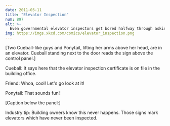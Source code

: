```yaml
---
date: 2011-05-11
title: "Elevator Inspection"
num: 897
alt: >-
  Even governmental elevator inspectors get bored halfway through asking where the building office is.
img: https://imgs.xkcd.com/comics/elevator_inspection.png
---
```

[Two Cueball-like guys and Ponytail, lifting her arms above her head, are in an elevator. Cueball standing next to the door reads the sign above the control panel.]

Cueball: It says here that the elevator inspection certificate is on file in the building office.

Friend: Whoa, cool! Let's go look at it!

Ponytail: That sounds fun!

[Caption below the panel:]

Industry tip: Building owners know this never happens. Those signs mark elevators which have never been inspected.